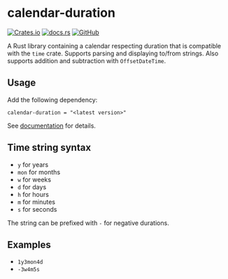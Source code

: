# calendar-duration

[![Crates.io](https://img.shields.io/crates/v/calendar-duration?style=for-the-badge)](https://crates.io/crates/calendar-duration)
[![docs.rs](https://img.shields.io/docsrs/calendar-duration?style=for-the-badge)](https://docs.rs/calendar-duration)
[![GitHub](https://img.shields.io/github/license/brave-experiments/calendar-duration?style=for-the-badge)](https://github.com/brave-experiments/calendar-duration/blob/master/LICENSE)

A Rust library containing a calendar respecting duration that is compatible with the `time` crate.
Supports parsing and displaying to/from strings. Also supports addition and subtraction with `OffsetDateTime`.

## Usage

Add the following dependency:

```
calendar-duration = "<latest version>"
```

See [documentation](https://docs.rs/calendar-duration) for details.

## Time string syntax

- `y` for years
- `mon` for months
- `w` for weeks
- `d` for days
- `h` for hours
- `m` for minutes
- `s` for seconds

The string can be prefixed with `-` for negative durations.

## Examples

- `1y3mon4d`
- `-3w4m5s`
